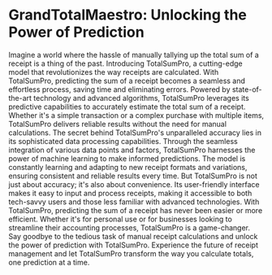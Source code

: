 # GrandTotalMaestro: Unlocking the Power of Prediction

Imagine a world where the hassle of manually tallying up the total sum of a receipt is a thing of the past. Introducing TotalSumPro, a cutting-edge model that revolutionizes the way receipts are calculated. With TotalSumPro, predicting the sum of a receipt becomes a seamless and effortless process, saving time and eliminating errors.
Powered by state-of-the-art technology and advanced algorithms, TotalSumPro leverages its predictive capabilities to accurately estimate the total sum of a receipt. Whether it's a simple transaction or a complex purchase with multiple items, TotalSumPro delivers reliable results without the need for manual calculations.
The secret behind TotalSumPro's unparalleled accuracy lies in its sophisticated data processing capabilities. Through the seamless integration of various data points and factors, TotalSumPro harnesses the power of machine learning to make informed predictions. The model is constantly learning and adapting to new receipt formats and variations, ensuring consistent and reliable results every time.
But TotalSumPro is not just about accuracy; it's also about convenience. Its user-friendly interface makes it easy to input and process receipts, making it accessible to both tech-savvy users and those less familiar with advanced technologies. With TotalSumPro, predicting the sum of a receipt has never been easier or more efficient.
Whether it's for personal use or for businesses looking to streamline their accounting processes, TotalSumPro is a game-changer. Say goodbye to the tedious task of manual receipt calculations and unlock the power of prediction with TotalSumPro. Experience the future of receipt management and let TotalSumPro transform the way you calculate totals, one prediction at a time.
